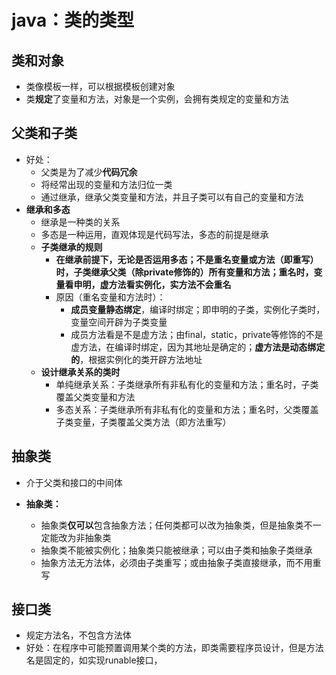 # java：类的类型



## 类和对象

* 类像模板一样，可以根据模板创建对象
* 类**规定**了变量和方法，对象是一个实例，会拥有类规定的变量和方法



## 父类和子类

* 好处：
  * 父类是为了减少**代码冗余**
  * 将经常出现的变量和方法归位一类
  * 通过继承，继承父类变量和方法，并且子类可以有自己的变量和方法
* **继承和多态**
  * 继承是一种类的关系
  * 多态是一种运用，直观体现是代码写法，多态的前提是继承
  * **子类继承的规则**
    * **在继承前提下，无论是否运用多态；不是重名变量或方法（即重写）时，子类继承父类（除private修饰的）所有变量和方法；重名时，变量看申明，虚方法看实例化，实方法不会重名**
    * 原因（重名变量和方法时）：
      * **成员变量静态绑定**，编译时绑定；即申明的子类，实例化子类时，变量空间开辟为子类变量
      * 成员方法看是不是虚方法；由final，static，private等修饰的不是虚方法，在编译时绑定，因为其地址是确定的；**虚方法是动态绑定的**，根据实例化的类开辟方法地址
  * **设计继承关系的类时**
    * 单纯继承关系：子类继承所有非私有化的变量和方法；重名时，子类覆盖父类变量和方法
    * 多态关系：子类继承所有非私有化的变量和方法；重名时，父类覆盖子类变量，子类覆盖父类方法（即方法重写）

## 抽象类

* 介于父类和接口的中间体

* **抽象类：**
  * 抽象类**仅可以**包含抽象方法；任何类都可以改为抽象类，但是抽象类不一定能改为非抽象类
  * 抽象类不能被实例化；抽象类只能被继承；可以由子类和抽象子类继承
  * 抽象方法无方法体，必须由子类重写；或由抽象子类直接继承，而不用重写



## 接口类

* 规定方法名，不包含方法体
* 好处：在程序中可能预置调用某个类的方法，即类需要程序员设计，但是方法名是固定的，如实现runable接口，